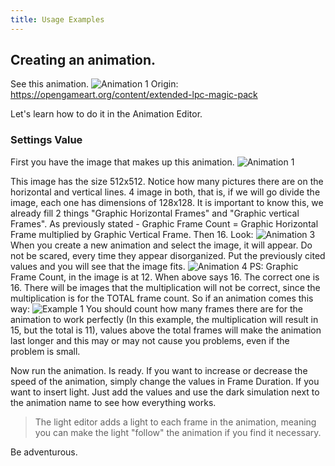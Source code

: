 ```yaml
---
title: Usage Examples
---
```


## Creating an animation.

See this animation.
![Animation 1](http://www.ascensiongamedev.com/resources/filehost/f39470a7cd9a34c26355f11f2b68c87d.gif)
Origin: https://opengameart.org/content/extended-lpc-magic-pack

Let's learn how to do it in the Animation Editor.

### Settings Value
First you have the image that makes up this animation.
![Animation 1](http://www.ascensiongamedev.com/resources/filehost/49d3dd7ca4e03bac91ac51fa9d7a6f02.png)

This image has the size 512x512.
Notice how many pictures there are on the horizontal and vertical lines.
4 image in both, that is, if we will go divide the image, each one has dimensions of 128x128.
It is important to know this, we already fill 2 things "Graphic Horizontal Frames" and "Graphic vertical Frames".
As previously stated - Graphic Frame Count = Graphic Horizontal Frame multiplied by Graphic Vertical Frame. Then 16. Look:
![Animation 3](http://www.ascensiongamedev.com/resources/filehost/d591525430711730f33f2290da1151fc.png)
When you create a new animation and select the image, it will appear. Do not be scared, every time they appear disorganized. Put the previously cited values and you will see that the image fits.
![Animation 4](http://www.ascensiongamedev.com/resources/filehost/6483f3b77436706fc94cc54d5a52a287.png)
PS: Graphic Frame Count, in the image is at 12. When above says 16.
The correct one is 16. There will be images that the multiplication will not be correct, since the multiplication is for the TOTAL frame count. So if an animation comes this way:
![Example 1](http://www.ascensiongamedev.com/resources/filehost/bbe513b8c31ff0300bc85ba0f8a7c4d5.png)
You should count how many frames there are for the animation to work perfectly (In this example, the multiplication will result in 15, but the total is 11), values above the total frames will make the animation last longer and this may or may not cause you problems, even if the problem is small.

Now run the animation. Is ready.
If you want to increase or decrease the speed of the animation, simply change the values in Frame Duration.
If you want to insert light. Just add the values and use the dark simulation next to the animation name to see how everything works.

> The light editor adds a light to each frame in the animation, meaning you can make the light "follow" the animation if you find it necessary.

Be adventurous.